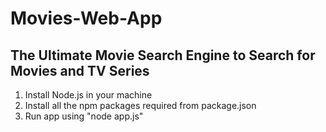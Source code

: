 # Movies-Web-App
## The Ultimate Movie Search Engine to Search for Movies and TV Series

1. Install Node.js in your machine
2. Install all the npm packages required from package.json
3. Run app using "node app.js" 
